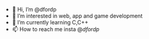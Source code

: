 - 👋 Hi, I’m @dfordp
- 👀 I’m interested in web, app and game development
- 🌱 I’m currently learning C,C++
- 📫 How to reach me insta @_dfordp_

<!---
dfordp/dfordp is a ✨ special ✨ repository because its `README.md` (this file) appears on your GitHub profile.
You can click the Preview link to take a look at your changes.
--->
